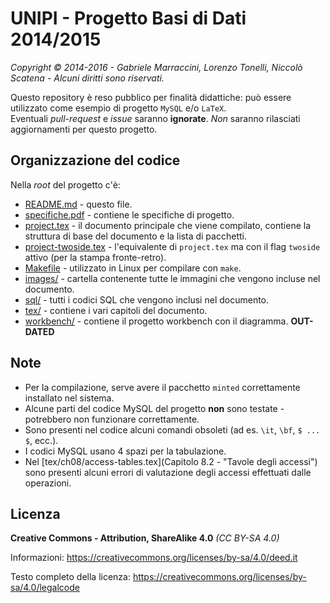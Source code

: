 # UNIPI - Progetto Basi di Dati 2014/2015  
*Copyright © 2014-2016 - Gabriele Marraccini, Lorenzo Tonelli, Niccolò Scatena - Alcuni diritti sono riservati.*  

Questo repository è reso pubblico per finalità didattiche: può essere utilizzato come esempio di progetto `MySQL` e/o `LaTeX`.  
Eventuali *pull-request* e *issue* saranno **ignorate**. *Non* saranno rilasciati aggiornamenti per questo progetto.  

## Organizzazione del codice  
Nella *root* del progetto c'è:  
* [README.md](README.md) - questo file.  
* [specifiche.pdf](specifiche.pdf) - contiene le specifiche di progetto.
* [project.tex](project.tex) - il documento principale che viene compilato, contiene la struttura di base del documento e la lista di pacchetti.  
* [project-twoside.tex](project-twoside.tex) - l'equivalente di `project.tex` ma con il flag `twoside` attivo (per la stampa fronte-retro).  
* [Makefile](Makefile) - utilizzato in Linux per compilare con `make`.  
* [images/](images) - cartella contenente tutte le immagini che vengono incluse nel documento.  
* [sql/](sql) - tutti i codici SQL che vengono inclusi nel documento.  
* [tex/](tex) - contiene i vari capitoli del documento. 
* [workbench/](workbench) - contiene il progetto workbench con il diagramma. **OUT-DATED**  

## Note
* Per la compilazione, serve avere il pacchetto `minted` correttamente installato nel sistema.  
* Alcune parti del codice MySQL del progetto **non** sono testate - potrebbero non funzionare correttamente.  
* Sono presenti nel codice alcuni comandi obsoleti (ad es. `\it`, `\bf`, `$ ... $`, ecc.).  
* I codici MySQL usano 4 spazi per la tabulazione.  
* Nel [tex/ch08/access-tables.tex](Capitolo 8.2 - "Tavole degli accessi") sono presenti alcuni errori di valutazione degli accessi effettuati dalle operazioni.  

## Licenza
**Creative Commons - Attribution, ShareAlike 4.0** *(CC BY-SA 4.0)*  

Informazioni: https://creativecommons.org/licenses/by-sa/4.0/deed.it  

Testo completo della licenza: https://creativecommons.org/licenses/by-sa/4.0/legalcode
